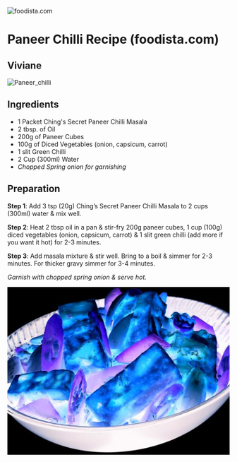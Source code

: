 ![foodista.com](http://cf.foodista.com/static/images/foodista_logo_231x53.png)

# Paneer Chilli Recipe (foodista.com)
## Viviane


![Paneer_chilli](http://www.foodista.com/sites/default/files/styles/recype/public/Paneer%20Chilli.jpg)

## Ingredients

- 1 Packet Ching's Secret Paneer Chilli Masala
- 2 tbsp. of Oil
- 200g of Paneer Cubes
- 100g of Diced Vegetables (onion, capsicum, carrot)
- 1 slit Green Chilli
- 2 Cup (300ml) Water
- *Chopped Spring onion for garnishing*

## Preparation
**Step 1**: Add 3 tsp (20g) Ching’s Secret Paneer Chilli Masala to 2 cups (300ml) water & mix well.

**Step 2**: Heat 2 tbsp oil in a pan & stir-fry 200g paneer cubes, 1 cup (100g) diced vegetables (onion, capsicum, carrot) & 1 slit green chilli (add more if you want it hot) for 2-3 minutes.

**Step 3**: Add masala mixture & stir well. Bring to a boil & simmer for 2-3 minutes. For thicker gravy simmer for 3-4 minutes.
 
*Garnish with chopped spring onion & serve hot.*


![Paneer_chilli](recipes/Paneer_Chilli.jpg)

